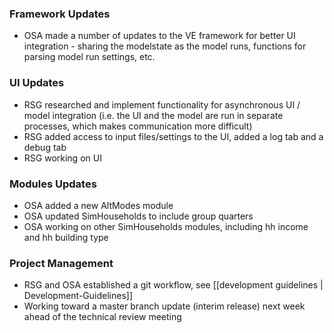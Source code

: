 ### Framework Updates
  - OSA made a number of updates to the VE framework for better UI integration - sharing the modelstate as the model runs, functions for parsing model run settings, etc.

### UI Updates
  - RSG researched and implement functionality for asynchronous UI / model integration (i.e. the UI and the model are run in separate processes, which makes communication more difficult)
  - RSG added access to input files/settings to the UI, added a log tab and a debug tab
  - RSG working on UI 

###  Modules Updates
  - OSA added a new AltModes module
  - OSA updated SimHouseholds to include group quarters
  - OSA working on other SimHouseholds modules, including hh income and hh building type

### Project Management
  - RSG and OSA established a git workflow, see [[development guidelines | Development-Guidelines]]
  - Working toward a master branch update (interim release) next week ahead of the technical review meeting
